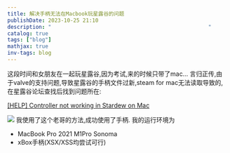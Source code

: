 ```yaml
---
title: 解决手柄无法在Macbook玩星露谷的问题
publishDate: 2023-10-25 21:10
description: "                                                  " 
catalog: true
tags: ["blog"]
mathjax: true
inv-tags: blog
---
```

这段时间和女朋友在一起玩星露谷,因为考试,来的时候只带了mac...
言归正传,由于valve的支持问题,导致星露谷的手柄文件过新,steam for mac无法读取导致的,在星露谷论坛查找后找到问题所在:

[[HELP] Controller not working in Stardew on Mac](https://forums.stardewvalley.net/threads/help-controller-not-working-in-stardew-on-mac.5452/#post-106170)

![](https://cdn.jsdelivr.net/gh/A5yncX/img/images/202310252159264.png)
我使用了这个老哥的方法,成功使用了手柄.
我的运行环境为
* MacBook Pro 2021 M1Pro Sonoma
* xBox手柄(XSX/XSS均尝试可行)
